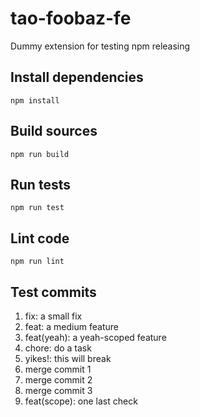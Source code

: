 # tao-foobaz-fe

Dummy extension for testing npm releasing

## Install dependencies

`npm install`

## Build sources

`npm run build`

## Run tests

`npm run test`

## Lint code

`npm run lint`

## Test commits

1. fix: a small fix
2. feat: a medium feature
3. feat(yeah): a yeah-scoped feature
4. chore: do a task
5. yikes!: this will break
6. merge commit 1
7. merge commit 2
8. merge commit 3
9. feat(scope): one last check
